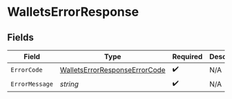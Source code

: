 # WalletsErrorResponse


## Fields

| Field                                                                                 | Type                                                                                  | Required                                                                              | Description                                                                           |
| ------------------------------------------------------------------------------------- | ------------------------------------------------------------------------------------- | ------------------------------------------------------------------------------------- | ------------------------------------------------------------------------------------- |
| `ErrorCode`                                                                           | [WalletsErrorResponseErrorCode](../../models/shared/walletserrorresponseerrorcode.md) | :heavy_check_mark:                                                                    | N/A                                                                                   |
| `ErrorMessage`                                                                        | *string*                                                                              | :heavy_check_mark:                                                                    | N/A                                                                                   |